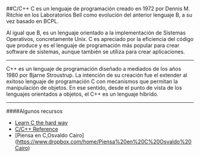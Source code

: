 ##C/C++
C es un lenguaje de programación creado en 1972 por Dennis M. Ritchie en los Laboratorios Bell como evolución del anterior lenguaje B, a su vez basado en BCPL.

Al igual que B, es un lenguaje orientado a la implementación de Sistemas Operativos, concretamente Unix. C es apreciado por la eficiencia del código que produce y es el lenguaje de programación más popular para crear software de sistemas, aunque también se utiliza para crear aplicaciones.

------
C++ es un lenguaje de programación diseñado a mediados de los años 1980 por Bjarne Stroustrup. La intención de su creación fue el extender al exitoso lenguaje de programación C con mecanismos que permitan la manipulación de objetos. En ese sentido, desde el punto de vista de los lenguajes orientados a objetos, el C++ es un lenguaje híbrido.

------

####Algunos recursos
* [Learn C the hard way](http://c.learncodethehardway.org/)
* [C/C++ Reference](http://en.cppreference.com/w/)
* [Piensa en C,Osvaldo Cairo] (https://www.dropbox.com/home/Piensa%20en%20C%20Osvaldo%20Cairo)
